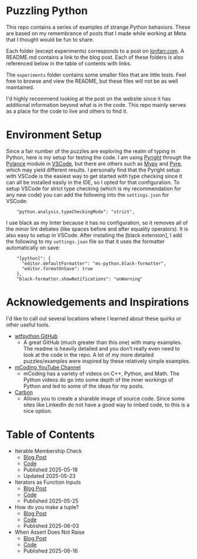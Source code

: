 # Puzzling Python

This repo contains a series of examples of strange Python behaviors. These are based on my remembrance of posts that I made while working at Meta that I thought would be fun to share.

Each folder (except experiments) corresponds to a post on [lonfarr.com](https://www.lonfarr.com). A README.md contains a link to the blog post. Each of these folders is also referenced below in the table of contents with links.

The `experiments` folder contains some smaller files that are little tests. Feel free to browse and view the README, but these files will not be as well maintained.

I'd highly recommend looking at the post on the website since it has additional information beyond what is in the code. This repo mainly serves as a place for the code to live and others to find it.

# Environment Setup

Since a fair number of the puzzles are exploring the realm of typing in Python, here is my setup for testing the code. I am using [Pyright](https://github.com/microsoft/pyright) through the [Pylance](https://marketplace.visualstudio.com/items?itemName=ms-python.vscode-pylance) module in [VSCode](https://code.visualstudio.com), but there are others such as [Mypy](https://mypy-lang.org) and [Pyre](https://pyre-check.org), which may yield different results. I personally find that the Pyright setup with VSCode is the easiest way to get started with type checking since it can all be installed easily in the IDE, so I opted for that configuration. To setup VSCode for strict type checking (which is my recommendation for any new code) you can add the following into the `settings.json` for VSCode:

```
    "python.analysis.typeCheckingMode": "strict",
```

I use black as my linter because it has no configuration, so it removes all of the minor lint debates (like spaces before and after equality operators). It is also easy to setup in VSCode. After installing the [black extension], I add the following to my `settings.json` file so that it uses the formatter automatically on save:

```
    "[python]": {
      "editor.defaultFormatter": "ms-python.black-formatter",
      "editor.formatOnSave": true
    },
    "black-formatter.showNotifications": "onWarning"
```

# Acknowledgements and Inspirations

I'd like to call out several locations where I learned about these quirks or other useful tools.

- [wtfpython GitHub](https://github.com/satwikkansal/wtfpython)
  - A great GitHub (much greater than this one) with many examples. The readme is heavily detailed and you don't really even need to look at the code in the repo. A lot of my more detailed puzzles/examples were inspired by these relatively simple examples.
- [mCoding YouTube Channel](https://www.youtube.com/@mCoding)
  - mCoding has a variety of videos on C++, Python, and Math. The Python videos do go into some depth of the inner workings of Python and led to some of the ideas for my posts.
- [Carbon](https://carbon.now.sh)
  - Allows you to create a sharable image of source code. Since some sites like LinkedIn do not have a good way to imbed code, to this is a nice option.

# Table of Contents

- Iterable Membership Check
  - [Blog Post](https://www.lonfarr.com/posts/2025-05-18-iterable_membership_check/)
  - [Code](https://github.com/lonfarr/puzzling_python/blob/main/iterable_membership_check)
  - Published 2025-05-18
  - Updated 2025-05-23
- Iterators as Function Inputs
  - [Blog Post](https://www.lonfarr.com/posts/2025-05-26-iterators_as_function_inputs/)
  - [Code](https://github.com/lonfarr/puzzling_python/blob/main/iterators_as_function_inputs)
  - Published 2025-05-25
- How do you make a tuple?
  - [Blog Post](https://www.lonfarr.com/posts/2025-06-03-how_do_you_make_a_tuple/)
  - [Code](https://github.com/lonfarr/puzzling_python/blob/main/how_do_you_make_a_tuple)
  - Published 2025-06-03
- When Assert Does Not Raise
  - [Blog Post](https://www.lonfarr.com/posts/2025-06-16-when_assert_does_not_raise/)
  - [Code](https://github.com/lonfarr/puzzling_python/blob/main/when_assert_does_not_raise/)
  - Published 2025-06-16
